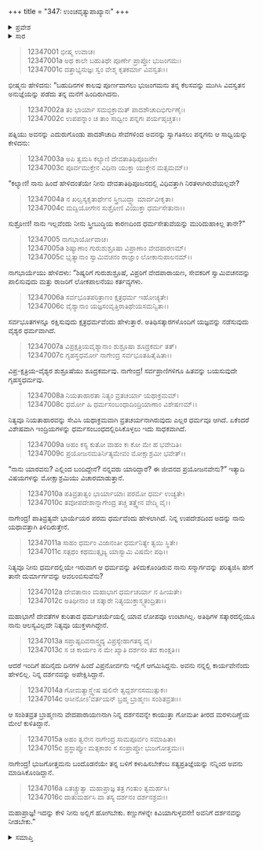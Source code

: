 +++
title = "347: ಉಂಚವೃತ್ಯುಪಾಖ್ಯಾನಃ"
+++

<details><summary>ಪ್ರವೇಶ</summary>


।।   ಓಂ ಓಂ ನಮೋ ನಾರಾಯಣಾಯ।।   ಶ್ರೀ ವೇದವ್ಯಾಸಾಯ ನಮಃ ।।

ಶ್ರೀ ಕೃಷ್ಣದ್ವೈಪಾಯನ ವೇದವ್ಯಾಸ ವಿರಚಿತ  

**ಶ್ರೀ ಮಹಾಭಾರತ**

**ಶಾಂತಿ ಪರ್ವ**

**ಮೋಕ್ಷಧರ್ಮ ಪರ್ವ**

**ಅಧ್ಯಾಯ 347**


</details>

<details><summary>ಸಾರ</summary>

ನಾಗರಾಜನು ಮನೆಗೆ ಹಿಂದಿರುಗಿದುದು, ಪತ್ನಿಯೊಡನೆ ಧರ್ಮವಿಷಯದ ಮಾತುಕಥೆ ಮತ್ತು ಪತ್ನಿಯು ಬ್ರಾಹ್ಮಣನಿಗೆ ದರ್ಶನವನ್ನು ನೀಡಬೇಕೆಂದು ನಾಗರಾಜನನ್ನು ಉತ್ತಾಯಿಸಿದುದು (1-16).


</details>


> 12347001 ಭೀಷ್ಮ ಉವಾಚ।   
12347001a ಅಥ ಕಾಲೇ ಬಹುತಿಥೇ ಪೂರ್ಣೇ ಪ್ರಾಪ್ತೋ ಭುಜಂಗಮಃ।  
12347001c ದತ್ತಾಭ್ಯನುಜ್ಞಃ ಸ್ವಂ ವೇಶ್ಮ ಕೃತಕರ್ಮಾ ವಿವಸ್ವತಃ।।

ಭೀಷ್ಮನು ಹೇಳಿದನು: “ಬಹುದಿನಗಳ ಕಾಲವು ಪೂರ್ಣವಾಗಲು ಭುಜಂಗಮನು ತನ್ನ ಕೆಲಸವನ್ನು ಮುಗಿಸಿ ವಿವಸ್ವತನ ಅನುಜ್ಞೆಯನ್ನು ಪಡೆದು ತನ್ನ ಮನೆಗೆ ಹಿಂದಿರುಗಿದನು.

> 12347002a ತಂ ಭಾರ್ಯಾ ಸಮಭಿಕ್ರಾಮತ್ ಪಾದಶೌಚಾದಿಭಿರ್ಗುಣೈಃ।  
12347002c ಉಪಪನ್ನಾಂ ಚ ತಾಂ ಸಾಧ್ವೀಂ ಪನ್ನಗಃ ಪರ್ಯಪೃಚ್ಚತ।।

ಪತ್ನಿಯು ಅವನನ್ನು ಎದುರುಗೊಂಡು ಪಾದಶೌಚಾದಿ ಸೇವೆಗಳಿಂದ ಅವನನ್ನು ಸ್ವಾಗತಿಸಲು ಪನ್ನಗನು ಆ ಸಾಧ್ವಿಯನ್ನು ಕೇಳಿದನು:

> 12347003a ಅಪಿ ತ್ವಮಸಿ ಕಲ್ಯಾಣಿ ದೇವತಾತಿಥಿಪೂಜನೇ।  
12347003c ಪೂರ್ವಮುಕ್ತೇನ ವಿಧಿನಾ ಯುಕ್ತಾ ಯುಕ್ತೇನ ಮತ್ಸಮಮ್।।

“ಕಲ್ಯಾಣಿ! ನಾನು ಹಿಂದೆ ಹೇಳಿದಂತೆಯೇ ನೀನು ದೇವತಾತಿಥಿಪೂಜನದಲ್ಲಿ ವಿಧಿವತ್ತಾಗಿ ನಿರತಳಾಗಿರುವೆಯಲ್ಲವೇ?

> 12347004a ನ ಖಲ್ವಸ್ಯಕೃತಾರ್ಥೇನ ಸ್ತ್ರೀಬುದ್ಧ್ಯಾ ಮಾರ್ದವೀಕೃತಾ।  
12347004c ಮದ್ವಿಯೋಗೇನ ಸುಶ್ರೋಣಿ ವಿಯುಕ್ತಾ ಧರ್ಮಸೇತುನಾ।।

ಸುಶ್ರೋಣಿ! ನಾನು ಇಲ್ಲವೆಂದು ನೀನು ಸ್ತ್ರೀಬುದ್ಧಿಯ ಕಾರಣದಿಂದ ಧರ್ಮಸೇತುವೆಯನ್ನು ಮುರಿದುಹಾಕಿಲ್ಲ ತಾನೇ?”

> 12347005 ನಾಗಭಾರ್ಯೋವಾಚ।   
12347005a ಶಿಷ್ಯಾಣಾಂ ಗುರುಶುಶ್ರೂಷಾ ವಿಪ್ರಾಣಾಂ ವೇದಪಾರಣಮ್।  
12347005c ಭೃತ್ಯಾನಾಂ ಸ್ವಾಮಿವಚನಂ ರಾಜ್ಞಾಂ ಲೋಕಾನುಪಾಲನಮ್।।

ನಾಗಭಾರ್ಯೆಯು ಹೇಳಿದಳು: “ಶಿಷ್ಯರಿಗೆ ಗುರುಶುಶ್ರೂಷೆ, ವಿಪ್ರರಿಗೆ ವೇದಪಾರಾಯಣ, ಸೇವಕರಿಗೆ ಸ್ವಾಮಿವಚನವನ್ನು ಪಾಲಿಸುವುದು ಮತ್ತು ರಾಜರಿಗೆ ಲೋಕಪಾಲನೆಯು ಕರ್ತವ್ಯಗಳು.

> 12347006a ಸರ್ವಭೂತಪರಿತ್ರಾಣಂ ಕ್ಷತ್ರಧರ್ಮ ಇಹೋಚ್ಯತೇ।  
12347006c ವೈಶ್ಯಾನಾಂ ಯಜ್ಞಸಂವೃತ್ತಿರಾತಿಥೇಯಸಮನ್ವಿತಾ।।

ಸರ್ವಭೂತಗಳನ್ನೂ ರಕ್ಷಿಸುವುದು ಕ್ಷತ್ರಧರ್ಮವೆಂದು ಹೇಳುತ್ತಾರೆ. ಅತಿಥಿಸತ್ಕಾರಗಳೊಂದಿಗೆ ಯಜ್ಞವನ್ನು ನಡೆಸುವುದು ವೈಶ್ಯರ ಧರ್ಮವಾಗಿದೆ.

> 12347007a ವಿಪ್ರಕ್ಷತ್ರಿಯವೈಶ್ಯಾನಾಂ ಶುಶ್ರೂಷಾ ಶೂದ್ರಕರ್ಮ ತತ್।  
12347007c ಗೃಹಸ್ಥಧರ್ಮೋ ನಾಗೇಂದ್ರ ಸರ್ವಭೂತಹಿತೈಷಿತಾ।।

ವಿಪ್ರ-ಕ್ಷತ್ರಿಯ-ವೈಶ್ಯರ ಶುಶ್ರೂಷೆಯು ಶೂದ್ರಕರ್ಮವು. ನಾಗೇಂದ್ರ! ಸರ್ವಪ್ರಾಣಿಗಳಿಗೂ ಹಿತವನ್ನು ಬಯಸುವುದೇ ಗೃಹಸ್ಥಧರ್ಮವು.

> 12347008a ನಿಯತಾಹಾರತಾ ನಿತ್ಯಂ ವ್ರತಚರ್ಯಾ ಯಥಾಕ್ರಮಮ್।  
12347008c ಧರ್ಮೋ ಹಿ ಧರ್ಮಸಂಬಂಧಾದಿಂದ್ರಿಯಾಣಾಂ ವಿಶೇಷಣಮ್।।

ನಿತ್ಯವೂ ನಿಯತಾಹಾರವನ್ನು ಸೇವಿಸಿ ಯಥಾಕ್ರಮವಾಗಿ ವ್ರತಚರ್ಯನಾಗಿರುವುದು ಎಲ್ಲರ ಧರ್ಮವೂ ಆಗಿದೆ. ಏಕೆಂದರೆ ವಿಶೇಷವಾಗಿ ಇಂದ್ರಿಯಗಳನ್ನು ಧರ್ಮಸಂಬಂಧದಲ್ಲಿರಿಸಿಕೊಳ್ಳಲು ಇದು ಸಾಧಕವಾಗಿದೆ.

> 12347009a ಅಹಂ ಕಸ್ಯ ಕುತೋ ವಾಹಂ ಕಃ ಕೋ ಮೇ ಹ ಭವೇದಿತಿ।  
12347009c ಪ್ರಯೋಜನಮತಿರ್ನಿತ್ಯಮೇವಂ ಮೋಕ್ಷಾಶ್ರಮೀ ಭವೇತ್।।

“ನಾನು ಯಾರವನು? ಎಲ್ಲಿಂದ ಬಂದಿದ್ದೇನೆ? ನನ್ನವರು ಯಾರಿದ್ದಾರೆ? ಈ ಜೀವನದ ಪ್ರಯೋಜನವೇನು?” ಇತ್ಯಾದಿ ವಿಷಯಗಳನ್ನು ಮೋಕ್ಷಾಶ್ರಮಿಯು ವಿಚಾರಮಾಡುತ್ತಾನೆ.

> 12347010a ಪತಿವ್ರತಾತ್ವಂ ಭಾರ್ಯಾಯಾಃ ಪರಮೋ ಧರ್ಮ ಉಚ್ಯತೇ।  
12347010c ತವೋಪದೇಶಾನ್ನಾಗೇಂದ್ರ ತಚ್ಚ ತತ್ತ್ವೇನ ವೇದ್ಮಿ ವೈ।।

ನಾಗೇಂದ್ರ! ಪಾತಿವ್ರತ್ಯವೇ ಭಾರ್ಯೆಯರ ಪರಮ ಧರ್ಮವೆಂದು ಹೇಳಲಾಗಿದೆ. ನಿನ್ನ ಉಪದೇಶದಿಂದ ಅದನ್ನು ನಾನು ಯಥಾವತ್ತಾಗಿ ತಿಳಿದಿರುತ್ತೇನೆ.

> 12347011a ಸಾಹಂ ಧರ್ಮಂ ವಿಜಾನಂತೀ ಧರ್ಮನಿತ್ಯೇ ತ್ವಯಿ ಸ್ಥಿತೇ।  
12347011c ಸತ್ಪಥಂ ಕಥಮುತ್ಸೃಜ್ಯ ಯಾಸ್ಯಾಮಿ ವಿಷಮೇ ಪಥಿ।।

ನಿತ್ಯವೂ ನೀನು ಧರ್ಮದಲ್ಲಿಯೇ ಇರುವಾಗ ಆ ಧರ್ಮವನ್ನು ತಿಳಿದುಕೊಂಡಿರುವ ನಾನು ಸನ್ಮಾರ್ಗವನ್ನು ಪರಿತ್ಯಜಿಸಿ ಹೇಗೆ ತಾನೇ ದುರ್ಮಾರ್ಗವನ್ನು ಅವಲಂಬಿಸುವೆನು?

> 12347012a ದೇವತಾನಾಂ ಮಹಾಭಾಗ ಧರ್ಮಚರ್ಯಾ ನ ಹೀಯತೇ।  
12347012c ಅತಿಥೀನಾಂ ಚ ಸತ್ಕಾರೇ ನಿತ್ಯಯುಕ್ತಾಸ್ಮ್ಯತಂದ್ರಿತಾ।।

ಮಹಾಭಾಗ! ದೇವತೆಗಳ ಕುರಿತಾದ ಧರ್ಮಚರ್ಯೆಯಲ್ಲಿ ಯಾವ ಲೋಪವೂ ಉಂಟಾಗಿಲ್ಲ. ಅತಿಥಿಗಳ ಸತ್ಕಾರದಲ್ಲಿಯೂ ನಾನು ಆಲಸ್ಯವಿಲ್ಲದೇ ನಿತ್ಯವೂ ಯುಕ್ತಳಾಗಿದ್ದೇನೆ.

> 12347013a ಸಪ್ತಾಷ್ಟದಿವಸಾಸ್ತ್ವದ್ಯ ವಿಪ್ರಸ್ಯೇಹಾಗತಸ್ಯ ವೈ।  
12347013c ಸ ಚ ಕಾರ್ಯಂ ನ ಮೇ ಖ್ಯಾತಿ ದರ್ಶನಂ ತವ ಕಾಂಕ್ಷತಿ।।

ಆದರೆ ಇಂದಿಗೆ ಹದಿನೈದು ದಿನಗಳ ಹಿಂದೆ ವಿಪ್ರನೋರ್ವನು ಇಲ್ಲಿಗೆ ಆಗಮಿಸಿದ್ದನು. ಅವನು ನನ್ನಲ್ಲಿ ಕಾರ್ಯವೇನೆಂದು ಹೇಳಲಿಲ್ಲ. ನಿನ್ನ ದರ್ಶನವನ್ನು ಅಪೇಕ್ಷಿಸಿದ್ದಾನೆ.

> 12347014a ಗೋಮತ್ಯಾಸ್ತ್ವೇಷ ಪುಲಿನೇ ತ್ವದ್ದರ್ಶನಸಮುತ್ಸುಕಃ।  
12347014c ಆಸೀನೋಽ’ವರ್ತಯನ್ ಬ್ರಹ್ಮ ಬ್ರಾಹ್ಮಣಃ ಸಂಶಿತವ್ರತಃ।।

ಆ ಸಂಶಿತವ್ರತ ಬ್ರಾಹ್ಮಣನು ವೇದಪಾರಾಯಣನಾಗಿ ನಿನ್ನ ದರ್ಶನವನ್ನೇ ಕಾಯುತ್ತಾ ಗೋಮತೀ ತೀರದ ಮರಳುದಿಣ್ಣೆಯ ಮೇಲೆ ಕುಳಿತಿದ್ದಾನೆ.

> 12347015a ಅಹಂ ತ್ವನೇನ ನಾಗೇಂದ್ರ ಸಾಮಪೂರ್ವಂ ಸಮಾಹಿತಾ।  
12347015c ಪ್ರಸ್ಥಾಪ್ಯೋ ಮತ್ಸಕಾಶಂ ಸ ಸಂಪ್ರಾಪ್ತೋ ಭುಜಗೋತ್ತಮಃ।।

ನಾಗೇಂದ್ರ! ಭುಜಗೋತ್ತಮನು ಬಂದೊಡನೆಯೇ ತನ್ನ ಬಳಿಗೆ ಕಳುಹಿಸಬೇಕೆಂಬ ಸತ್ಯಪ್ರತಿಜ್ಞೆಯನ್ನು ನನ್ನಿಂದ ಅವನು ಮಾಡಿಸಿಕೊಂಡಿದ್ದಾನೆ.

> 12347016a ಏತಚ್ಚ್ರುತ್ವಾ ಮಹಾಪ್ರಾಜ್ಞ ತತ್ರ ಗಂತುಂ ತ್ವಮರ್ಹಸಿ।  
12347016c ದಾತುಮರ್ಹಸಿ ವಾ ತಸ್ಯ ದರ್ಶನಂ ದರ್ಶನಶ್ರವಃ।।

ಮಹಾಪ್ರಾಜ್ಞ! ಇದನ್ನು ಕೇಳಿ ನೀನು ಅಲ್ಲಿಗೆ ಹೋಗಬೇಕು. ಕಣ್ಣುಗಳನ್ನೇ ಕಿವಿಯಾಗುಳ್ಳವನೇ! ಅವನಿಗೆ ದರ್ಶನವನ್ನು ನೀಡಬೇಕು.”


<details><summary>ಸಮಾಪ್ತಿ</summary>
ಇತಿ ಶ್ರೀಮಹಾಭಾರತೇ ಶಾಂತಿ ಪರ್ವಣಿ ಮೋಕ್ಷಧರ್ಮ ಪರ್ವಣಿ ಉಂಚವೃತ್ಯುಪಾಖ್ಯಾನೇ ಸಪ್ತಚತ್ವಾರಿಂಶಾಧಿಕತ್ರಿಶತತಮೋಽಧ್ಯಾಯಃ।।  
ಇದು ಶ್ರೀಮಹಾಭಾರತದಲ್ಲಿ ಶಾಂತಿ ಪರ್ವದಲ್ಲಿ ಮೋಕ್ಷಧರ್ಮ ಪರ್ವದಲ್ಲಿ ಉಂಚವೃತ್ಯುಪಾಖ್ಯಾನ ಎನ್ನುವ ಮುನ್ನೂರಾನಲ್ವತ್ತೇಳನೇ ಅಧ್ಯಾಯವು.


</details>
